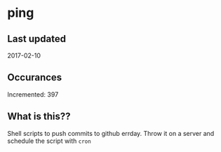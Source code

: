 # ping

## Last updated
2017-02-10

## Occurances
Incremented: 397

## What is this??
Shell scripts to push commits to github errday. Throw it on a server and schedule the script with `cron`
